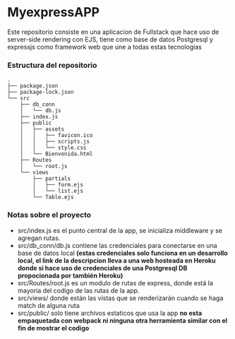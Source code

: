 # MyexpressAPP
Este repositorio consiste en una aplicacion de Fullstack que hace uso de server-side rendering con EJS,
tiene como base de datos Postgresql y expressjs como framework web que une a todas estas tecnologias


### Estructura del repositorio
```
.
├── package.json
├── package-lock.json
└── src
    ├── db_conn
    │   └── db.js
    ├── index.js
    ├── public
    │   ├── assets
    │   │   ├── favicon.ico
    │   │   ├── scripts.js
    │   │   └── style.css
    │   └── Bienvenida.html
    ├── Routes
    │   └── root.js
    └── views
        ├── partials
        │   ├── form.ejs
        │   └── list.ejs
        └── Table.ejs

```
### Notas sobre el proyecto

* src/index.js es el punto central de la app, se inicializa middleware y se agregan rutas. 
* src/db_conn/db.js contiene las credenciales para conectarse en una base de datos local **(estas credenciales solo funciona en un desarrollo local, 
el link de la descripcion lleva a una web hosteada en Heroku donde si hace uso de credenciales de una Postgresql DB propocionada por también Heroku)**
* src/Routes/root.js es un modulo  de rutas de express, donde está la mayoria del codigo de las rutas de la app.
* src/views/ donde están las vistas que se renderizarán cuando se haga match de alguna ruta
* src/public/ solo tiene archivos estaticos que usa la app **no esta empaquetada con webpack ni ninguna otra herramienta similar con el fin de mostrar el codigo**
